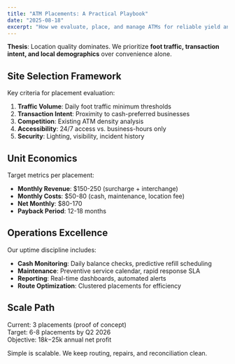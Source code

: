 ```yaml
---
title: "ATM Placements: A Practical Playbook"
date: "2025-08-18"
excerpt: "How we evaluate, place, and manage ATMs for reliable yield and transparent operations."
---
```


**Thesis**: Location quality dominates. We prioritize **foot traffic, transaction intent, and local demographics** over convenience alone.

## Site Selection Framework

Key criteria for placement evaluation:

1. **Traffic Volume**: Daily foot traffic minimum thresholds
2. **Transaction Intent**: Proximity to cash-preferred businesses
3. **Competition**: Existing ATM density analysis
4. **Accessibility**: 24/7 access vs. business-hours only
5. **Security**: Lighting, visibility, incident history

## Unit Economics

Target metrics per placement:

- **Monthly Revenue**: $150-250 (surcharge + interchange)
- **Monthly Costs**: $50-80 (cash, maintenance, location fee)
- **Net Monthly**: $80-170
- **Payback Period**: 12-18 months

## Operations Excellence

Our uptime discipline includes:

- **Cash Monitoring**: Daily balance checks, predictive refill scheduling
- **Maintenance**: Preventive service calendar, rapid response SLA
- **Reporting**: Real-time dashboards, automated alerts
- **Route Optimization**: Clustered placements for efficiency

## Scale Path

Current: 3 placements (proof of concept)  
Target: 6-8 placements by Q2 2026  
Objective: $18k-$25k annual net profit

Simple is scalable. We keep routing, repairs, and reconciliation clean.

